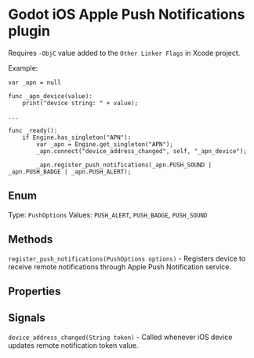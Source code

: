 # Godot iOS Apple Push Notifications plugin

Requires `-ObjC` value added to the `Other Linker Flags` in Xcode project.

Example:

```
var _apn = null

func _apn_device(value):
	print("device string: " + value);

...

func _ready():
    if Engine.has_singleton("APN"):
        var _apn = Engine.get_singleton("APN");
        _apn.connect("device_address_changed", self, "_apn_device");

        _apn.register_push_notifications(_apn.PUSH_SOUND | _apn.PUSH_BADGE | _apn.PUSH_ALERT);		
```

## Enum

Type: `PushOptions`
Values: `PUSH_ALERT`, `PUSH_BADGE`, `PUSH_SOUND`

## Methods

`register_push_notifications(PushOptions options)` - Registers device to receive remote notifications through Apple Push Notification service.

## Properties

## Signals

`device_address_changed(String token)` - Called whenever iOS device updates remote notification token value.
